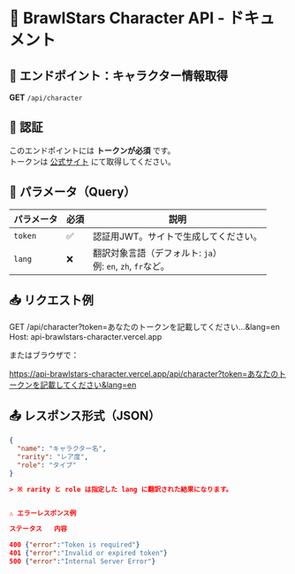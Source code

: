 # 🧩 BrawlStars Character API - ドキュメント


## 📘 エンドポイント：キャラクター情報取得

**GET** `/api/character`


## 🔐 認証

このエンドポイントには **トークンが必須** です。  
トークンは [公式サイト](https://api-brawlstars-character.vercel.app) にて取得してください。


## 🧾 パラメータ（Query）

| パラメータ | 必須 | 説明 |
|------------|------|------|
| `token`    | ✅   | 認証用JWT。サイトで生成してください。 |
| `lang`     | ❌   | 翻訳対象言語（デフォルト: `ja`）<br>例: `en`, `zh`, `fr`など。 |


## 📥 リクエスト例

GET /api/character?token=あなたのトークンを記載してください...&lang=en Host: api-brawlstars-character.vercel.app

またはブラウザで：

https://api-brawlstars-character.vercel.app/api/character?token=あなたのトークンを記載してください&lang=en


## 📤 レスポンス形式（JSON）

```json
{
  "name": "キャラクター名",
  "rarity": "レア度",
  "role": "タイプ"
}

> ※ rarity と role は指定した lang に翻訳された結果になります。


⚠️ エラーレスポンス例

ステータス	内容

400	{"error":"Token is required"}
401	{"error":"Invalid or expired token"}
500	{"error":"Internal Server Error"}

